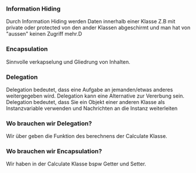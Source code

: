 
### Information Hiding
Durch Information Hiding werden Daten innerhalb einer Klasse
Z.B mit private oder protected von den ander Klassen abgeschirmt und man hat von "aussen" keinen Zugriff mehr.D

### Encapsulation
Sinnvolle verkapselung und Gliedrung von Inhalten.

### Delegation
Delegation bedeutet, dass eine Aufgabe an jemanden/etwas anderes weitergegeben wird. Delegation kann eine Alternative zur Vererbung sein. Delegation bedeutet, dass Sie ein Objekt einer anderen Klasse als Instanzvariable verwenden und Nachrichten an die Instanz weiterleiten


### Wo brauchen wir Delegation?
Wir über geben die Funktion des berechnens der Calculate Klasse.


### Wo brauchen wir Encapsulation?

Wir haben in der Calculate Klasse bspw Getter und Setter.